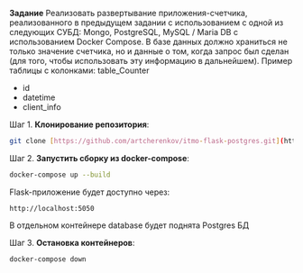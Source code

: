 **Задание**
Реализовать развертывание приложения-счетчика, реализованного в предыдущем задании с использованием с одной из следующих СУБД: Mongo, PostgreSQL, MySQL / Maria DB с использованием Docker Compose.
В базе данных должно храниться не только значение счетчика, но и данные о том, когда запрос был сделан (для того, чтобы использовать эту информацию в дальнейшем). 
Пример таблицы с колонками: 
table_Counter
- id	
- datetime
- client_info


Шаг 1. **Клонирование репозитория**:

   ```bash
   git clone [https://github.com/artcherenkov/itmo-flask-postgres.git](https://github.com/nokosimova/python-lab5.git)
   ```

Шаг 2. **Запустить сборку из docker-compose**:

   ```bash
   docker-compose up --build
   ```

   Flask-приложение будет доступно через:
   ```
   http://localhost:5050
   ```
В отдельном контейнере database будет поднята Postgres БД

Шаг 3. **Остановка контейнеров**:

   ```bash
   docker-compose down
   ```
